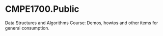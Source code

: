 CMPE1700.Public
=============

Data Structures and Algorithms Course:  Demos, howtos and other items for general consumption.

